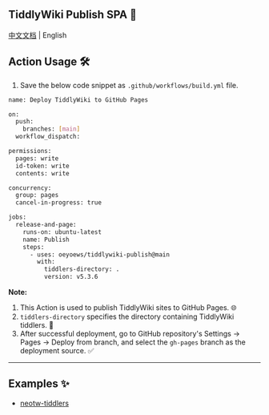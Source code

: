 ## TiddlyWiki Publish SPA 🚀

[中文文档](README_zh-CN.md) | English

## Action Usage 🛠️

1.  Save the below code snippet as `.github/workflows/build.yml` file.

```bash
name: Deploy TiddlyWiki to GitHub Pages

on:
  push:
    branches: [main]
  workflow_dispatch:

permissions:
  pages: write
  id-token: write
  contents: write

concurrency:
  group: pages
  cancel-in-progress: true

jobs:
  release-and-page:
    runs-on: ubuntu-latest
    name: Publish
    steps:
      - uses: oeyoews/tiddlywiki-publish@main
        with:
          tiddlers-directory: .
          version: v5.3.6
```

**Note:**

1.  This Action is used to publish TiddlyWiki sites to GitHub Pages. 🌐
2.  `tiddlers-directory` specifies the directory containing TiddlyWiki tiddlers. 📂
3.  After successful deployment, go to GitHub repository's Settings -> Pages -> Deploy from branch, and select the `gh-pages` branch as the deployment source. ✅

---

## Examples ✨

* [neotw-tiddlers](https://github.com/oeyoews/neotw-tiddlers)
